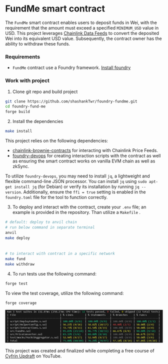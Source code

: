 # FundMe smart contract

The `FundMe` smart contract enables users to deposit funds in Wei, with the requirement that the amount must exceed a specified `MINIMUM_USD` value in USD. This project leverages [Chainlink Data Feeds](https://data.chain.link/) to convert the deposited Wei into its equivalent USD value. Subsequently, the contract owner has the ability to withdraw these funds.

### Requirements

- `FundMe` contract use a Foundry framework. [Install foundry](https://getfoundry.sh/)

### Work with project

1. Clone git repo and build project

```bash
git clone https://github.com/shashankTwr/foundry-fundme.git
cd foundry-fund-me
forge build
```

2. Install the dependencies

```bash
make install
```

This project relies on the following dependencies:

- [chainlink-brownie-contracts](https://github.com/smartcontractkit/chainlink-brownie-contracts) for interacting with Chainlink Price Feeds.
- [foundry-devops](https://github.com/cyfrin/foundry-devops) for creating interaction scripts with the contract as well as ensuring the smart contract works on vanilla EVM chain as well as zkSync.

To utilize `foundry-devops`, you may need to install `jq`, a lightweight and flexible command-line JSON processor. You can install `jq` using `sudo apt-get install jq` (for Debian) or verify its installation by running `jq --version`. Additionally, ensure the `ffi = true` setting is enabled in the `foundry.toml` file for the tool to function correctly.

3. To deploy and interact with the contract, create your `.env` file; an example is provided in the repository. Than utilize a `Makefile` .

```bash
# default: deploy to anvil chain
# run below command in separate terminal
anvil
make deploy


# to interact with contract in a specific network
make fund
make withdraw
```

4. To run tests use the following command:

```bash
forge test
```

To view the test coverage, utilize the following command:

```bash
forge coverage
```

![test_coverage](./test_coverage.png)

This project was created and finalized while completing a free course of [Cyfrin Updraft](https://youtu.be/-1GB6m39-rM?si=3Q6TWV9xOYsgS65T) on YouTube.
